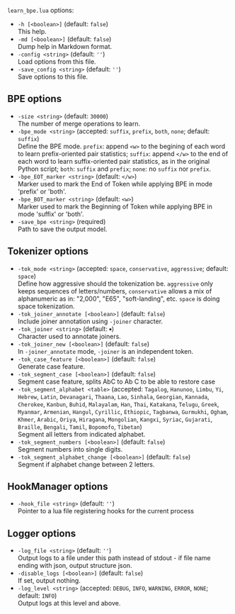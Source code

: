 <!--- This file was automatically generated. Do not modify it manually but use the docs/options/generate.sh script instead. -->

`learn_bpe.lua` options:

* `-h [<boolean>]` (default: `false`)<br/>This help.
* `-md [<boolean>]` (default: `false`)<br/>Dump help in Markdown format.
* `-config <string>` (default: `''`)<br/>Load options from this file.
* `-save_config <string>` (default: `''`)<br/>Save options to this file.

## BPE options

* `-size <string>` (default: `30000`)<br/>The number of merge operations to learn.
* `-bpe_mode <string>` (accepted: `suffix`, `prefix`, `both`, `none`; default: `suffix`)<br/>Define the BPE mode. `prefix`: append `<w>` to the begining of each word to learn prefix-oriented pair statistics; `suffix`: append `</w>` to the end of each word to learn suffix-oriented pair statistics, as in the original Python script; `both`: `suffix` and `prefix`; `none`: no `suffix` nor `prefix`.
* `-bpe_EOT_marker <string>` (default: `</w>`)<br/>Marker used to mark the End of Token while applying BPE in mode 'prefix' or 'both'.
* `-bpe_BOT_marker <string>` (default: `<w>`)<br/>Marker used to mark the Beginning of Token while applying BPE in mode 'suffix' or 'both'.
* `-save_bpe <string>` (required)<br/>Path to save the output model.

## Tokenizer options

* `-tok_mode <string>` (accepted: `space`, `conservative`, `aggressive`; default: `space`)<br/>Define how aggressive should the tokenization be. `aggressive` only keeps sequences of letters/numbers, `conservative` allows a mix of alphanumeric as in: "2,000", "E65", "soft-landing", etc. `space` is doing space tokenization.
* `-tok_joiner_annotate [<boolean>]` (default: `false`)<br/>Include joiner annotation using `-joiner` character.
* `-tok_joiner <string>` (default: `￭`)<br/>Character used to annotate joiners.
* `-tok_joiner_new [<boolean>]` (default: `false`)<br/>In `-joiner_annotate` mode, `-joiner` is an independent token.
* `-tok_case_feature [<boolean>]` (default: `false`)<br/>Generate case feature.
* `-tok_segment_case [<boolean>]` (default: `false`)<br/>Segment case feature, splits AbC to Ab C to be able to restore case
* `-tok_segment_alphabet <table>` (accepted: `Tagalog`, `Hanunoo`, `Limbu`, `Yi`, `Hebrew`, `Latin`, `Devanagari`, `Thaana`, `Lao`, `Sinhala`, `Georgian`, `Kannada`, `Cherokee`, `Kanbun`, `Buhid`, `Malayalam`, `Han`, `Thai`, `Katakana`, `Telugu`, `Greek`, `Myanmar`, `Armenian`, `Hangul`, `Cyrillic`, `Ethiopic`, `Tagbanwa`, `Gurmukhi`, `Ogham`, `Khmer`, `Arabic`, `Oriya`, `Hiragana`, `Mongolian`, `Kangxi`, `Syriac`, `Gujarati`, `Braille`, `Bengali`, `Tamil`, `Bopomofo`, `Tibetan`)<br/>Segment all letters from indicated alphabet.
* `-tok_segment_numbers [<boolean>]` (default: `false`)<br/>Segment numbers into single digits.
* `-tok_segment_alphabet_change [<boolean>]` (default: `false`)<br/>Segment if alphabet change between 2 letters.

## HookManager options

* `-hook_file <string>` (default: `''`)<br/>Pointer to a lua file registering hooks for the current process

## Logger options

* `-log_file <string>` (default: `''`)<br/>Output logs to a file under this path instead of stdout - if file name ending with json, output structure json.
* `-disable_logs [<boolean>]` (default: `false`)<br/>If set, output nothing.
* `-log_level <string>` (accepted: `DEBUG`, `INFO`, `WARNING`, `ERROR`, `NONE`; default: `INFO`)<br/>Output logs at this level and above.
